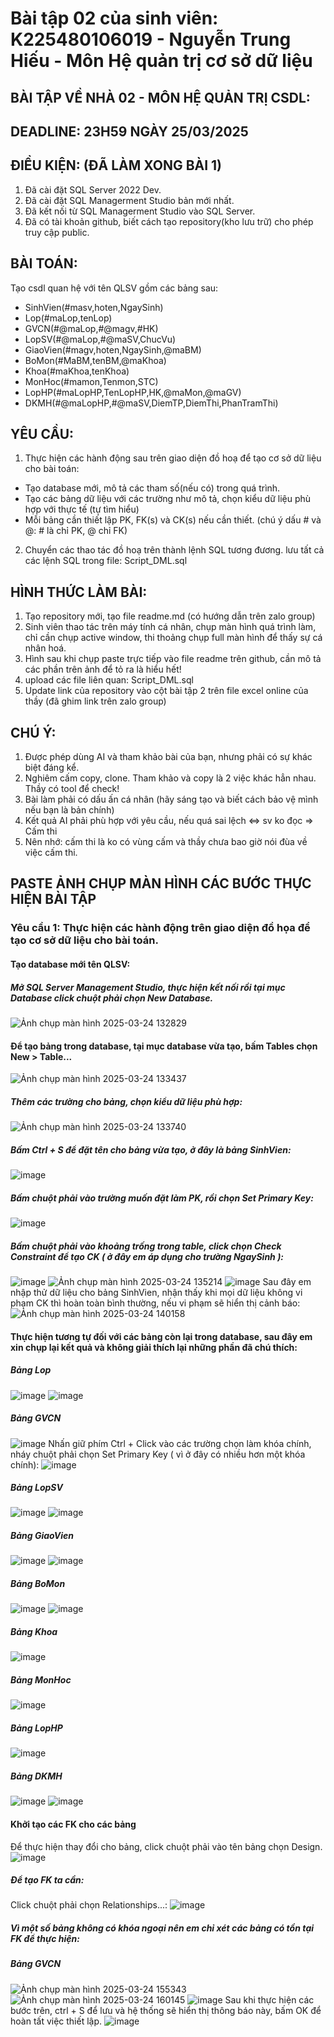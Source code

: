 # Bài tập 02 của sinh viên: K225480106019 - Nguyễn Trung Hiếu - Môn Hệ quản trị cơ sở dữ liệu
## BÀI TẬP VỀ NHÀ 02 - MÔN HỆ QUẢN TRỊ CSDL:
## DEADLINE: 23H59 NGÀY 25/03/2025
## ĐIỀU KIỆN: (ĐÃ LÀM XONG BÀI 1)
1. Đã cài đặt SQL Server 2022 Dev.
2. Đã cài đặt SQL Managerment Studio bản mới nhất.
3. Đã kết nối từ SQL Managerment Studio vào SQL Server.
4. Đã có tài khoản github, biết cách tạo repository(kho lưu trữ) cho phép truy cập public.
## BÀI TOÁN:
Tạo csdl quan hệ với tên QLSV gồm các bảng sau:
  -  SinhVien(#masv,hoten,NgaySinh)
  -  Lop(#maLop,tenLop)
  -  GVCN(#@maLop,#@magv,#HK)
  -  LopSV(#@maLop,#@maSV,ChucVu)
  -  GiaoVien(#magv,hoten,NgaySinh,@maBM)
  -  BoMon(#MaBM,tenBM,@maKhoa)
  -  Khoa(#maKhoa,tenKhoa)
  -  MonHoc(#mamon,Tenmon,STC)
  -  LopHP(#maLopHP,TenLopHP,HK,@maMon,@maGV)
  -  DKMH(#@maLopHP,#@maSV,DiemTP,DiemThi,PhanTramThi)
## YÊU CẦU:
1. Thực hiện các hành động sau trên giao diện đồ hoạ để tạo cơ sở dữ liệu cho bài toán:
  -  Tạo database mới, mô tả các tham số(nếu có) trong quá trình.
  -  Tạo các bảng dữ liệu với các trường như mô tả, chọn kiểu dữ liệu phù hợp với thực tế (tự tìm hiểu)
  -  Mỗi bảng cần thiết lập PK, FK(s) và CK(s) nếu cần thiết. (chú ý dấu # và @: # là chỉ PK, @ chỉ FK)
2. Chuyển các thao tác đồ hoạ trên thành lệnh SQL tương đương. lưu tất cả các lệnh SQL trong file: Script_DML.sql
## HÌNH THỨC LÀM BÀI:
1. Tạo repository mới, tạo file readme.md (có hướng dẫn trên zalo group)
2. Sinh viên thao tác trên máy tính cá nhân, chụp màn hình quá trình làm, chỉ cần chụp active window, thi thoảng chụp full màn hình để thấy sự cá nhân hoá.
3. Hình sau khi chụp paste trực tiếp vào file readme trên github, cần mô tả các phần trên ảnh để tỏ ra là hiểu hết!
4. upload các file liên quan: Script_DML.sql
5. Update link của repository vào cột bài tập 2 trên file excel online của thầy (đã ghim link trên zalo group)
## CHÚ Ý:
1. Được phép dùng AI và tham khảo bài của bạn, nhưng phải có sự khác biệt đáng kể.
2. Nghiêm cấm copy, clone. Tham khảo và copy là 2 việc khác hẳn nhau. Thầy có tool để check!
3. Bài làm phải có dấu ấn cá nhân (hãy sáng tạo và biết cách bảo vệ mình nếu bạn là bản chính)
4. Kết quả AI phải phù hợp với yêu cầu, nếu quá sai lệch <=> sv ko đọc => Cấm thi
5. Nên nhớ: cấm thi là ko có vùng cấm và thầy chưa bao giờ nói đùa về việc cấm thi.
## PASTE ẢNH CHỤP MÀN HÌNH CÁC BƯỚC THỰC HIỆN BÀI TẬP
### Yêu cầu 1: Thực hiện các hành động trên giao diện đồ họa để tạo cơ sở dữ liệu cho bài toán.
#### Tạo database mới tên QLSV:
##### Mở SQL Server Management Studio, thực hiện kết nối rồi tại mục Database click chuột phải chọn New Database.
![Ảnh chụp màn hình 2025-03-24 132829](https://github.com/user-attachments/assets/b7838af2-cd48-41f2-8b9b-af07958f6f3a)
#### Để tạo bảng trong database, tại mục database vừa tạo, bấm Tables chọn New > Table...
![Ảnh chụp màn hình 2025-03-24 133437](https://github.com/user-attachments/assets/af3675db-db3d-4192-a6f5-64ef69374222)
##### Thêm các trường cho bảng, chọn kiểu dữ liệu phù hợp:
![Ảnh chụp màn hình 2025-03-24 133740](https://github.com/user-attachments/assets/fd506e3b-53e4-4b2c-81a1-92f0f8bf00be)
##### Bấm Ctrl + S để đặt tên cho bảng vừa tạo, ở đây là bảng SinhVien: 
![image](https://github.com/user-attachments/assets/387ec9d5-fd05-44fd-8aa5-2a0ba0ddb177)
##### Bấm chuột phải vào trường muốn đặt làm PK, rồi chọn Set Primary Key:
![image](https://github.com/user-attachments/assets/4871d293-5357-47ef-b7df-4cf70e3ff04d)
##### Bấm chuột phải vào khoảng trống trong table, click chọn Check Constraint để tạo CK ( ở đây em áp dụng cho trường NgaySinh ):
![image](https://github.com/user-attachments/assets/1c1920a4-320f-4ced-a668-a5cf5e6729d9)
![Ảnh chụp màn hình 2025-03-24 135214](https://github.com/user-attachments/assets/e0775997-31cd-4ef8-b709-210e2b33aa9b)
![image](https://github.com/user-attachments/assets/299c6e0f-6766-4dac-8a72-40061f520959)
Sau đây em nhập thử dữ liệu cho bảng SinhVien, nhận thấy khi mọi dữ liệu không vi phạm CK thì hoàn toàn bình thường, nếu vi phạm sẽ hiển thị cảnh báo:
![Ảnh chụp màn hình 2025-03-24 140158](https://github.com/user-attachments/assets/7162ace6-aad6-4354-a7e4-70e1b4b8b5e6)
#### Thực hiện tương tự đối với các bảng còn lại trong database, sau đây em xin chụp lại kết quả và không giải thích lại những phần đã chú thích:
##### Bảng Lop
![image](https://github.com/user-attachments/assets/bd3e044c-189f-490f-a380-9c0550b828a8)
![image](https://github.com/user-attachments/assets/a30f9ab6-57f7-40c9-80be-09e7ca4c3dab)
##### Bảng GVCN
![image](https://github.com/user-attachments/assets/fed44070-fca6-4fad-96f9-12b12506e882)
Nhấn giữ phím Ctrl + Click vào các trường chọn làm khóa chính, nháy chuột phải chọn Set Primary Key ( vì ở đây có nhiều hơn một khóa chính):
![image](https://github.com/user-attachments/assets/0d41b80a-ba14-42d9-aa6a-6b278d349629)
##### Bảng LopSV
![image](https://github.com/user-attachments/assets/0e001594-cd9b-46b5-93fe-570a9c10980f)
![image](https://github.com/user-attachments/assets/53486d7d-170c-4385-95b0-9e5e130832e4)
##### Bảng GiaoVien
![image](https://github.com/user-attachments/assets/16b72ede-e0a7-4f4a-a716-26e4084fa66e)
![image](https://github.com/user-attachments/assets/9b97a769-9bcf-437a-bd4f-a0236c7d9c09)
##### Bảng BoMon
![image](https://github.com/user-attachments/assets/838df6ff-7052-4c5b-b2f6-69d3a7c1626b)
![image](https://github.com/user-attachments/assets/f6499606-d02d-45de-a3f1-066aa6f633fd)
##### Bảng Khoa
![image](https://github.com/user-attachments/assets/d8f5cbdb-2a6d-4473-b51f-123543658feb)
##### Bảng MonHoc
![image](https://github.com/user-attachments/assets/d225f70d-c5af-4e56-a4a3-36d670bae23c)
##### Bảng LopHP
![image](https://github.com/user-attachments/assets/8d34bca4-51ac-4e76-8523-46656f711aac)
##### Bảng DKMH
![image](https://github.com/user-attachments/assets/1f749057-f480-4343-959e-7c0784b8e084)
![image](https://github.com/user-attachments/assets/6c5bfd0e-db43-466a-b61e-a2d784565d5f)
#### Khởi tạo các FK cho các bảng
Để thực hiện thay đổi cho bảng, click chuột phải vào tên bảng chọn Design.
![image](https://github.com/user-attachments/assets/a6ed5d90-01f2-49c2-814a-d97884630ded)
##### Để tạo FK ta cần:
Click chuột phải chọn Relationships...:
![image](https://github.com/user-attachments/assets/4c28e316-3c5e-4808-bbe9-256fe86b4ad8)
##### Vì một số bảng không có khóa ngoại nên em chỉ xét các bảng có tồn tại FK để thực hiện:
##### Bảng GVCN
![Ảnh chụp màn hình 2025-03-24 155343](https://github.com/user-attachments/assets/b885584c-9a33-45b1-bbec-17b8f217d6fa)
![Ảnh chụp màn hình 2025-03-24 160145](https://github.com/user-attachments/assets/4384cb1c-6794-4d5c-8f5f-3a5c9ac5ffc7)
![image](https://github.com/user-attachments/assets/0bdb1dad-90cc-467e-8193-2debd957484c)
Sau khi thực hiện các bước trên, ctrl + S để lưu và hệ thống sẽ hiển thị thông báo này, bấm OK để hoàn tất việc thiết lập.
![image](https://github.com/user-attachments/assets/68a832f6-6017-47fb-9b98-7478e86c74c0)
